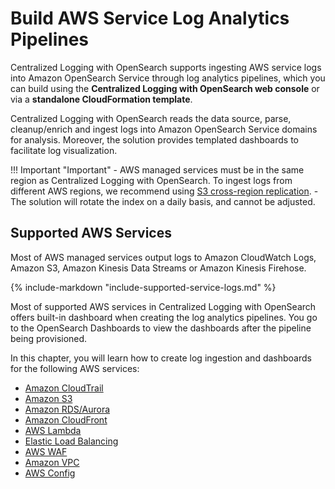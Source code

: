 # Build AWS Service Log Analytics Pipelines

Centralized Logging with OpenSearch supports ingesting AWS service logs into Amazon OpenSearch Service through log analytics pipelines, which you can build using the **Centralized Logging with OpenSearch web console** or via a **standalone CloudFormation template**. 

Centralized Logging with OpenSearch reads the data source, parse, cleanup/enrich and ingest logs into Amazon OpenSearch Service domains for analysis. Moreover, the solution provides templated dashboards to facilitate log visualization.

!!! Important "Important"
    - AWS managed services must be in the same region as Centralized Logging with OpenSearch. To ingest logs from different AWS regions, we recommend using [S3 cross-region replication](https://docs.aws.amazon.com/AmazonS3/latest/userguide/replication.html#crr-scenario).
    - The solution will rotate the index on a daily basis, and cannot be adjusted.
 
## Supported AWS Services

Most of AWS managed services output logs to Amazon CloudWatch Logs, Amazon S3, Amazon Kinesis Data Streams or Amazon Kinesis Firehose. 

{%
include-markdown "include-supported-service-logs.md"
%}

Most of supported AWS services in Centralized Logging with OpenSearch offers built-in dashboard when creating the log analytics pipelines. You go to the OpenSearch Dashboards to view the dashboards after the pipeline being provisioned.

In this chapter, you will learn how to create log ingestion and dashboards for the following AWS services:

- [Amazon CloudTrail](cloudtrail.md)
- [Amazon S3](s3.md)
- [Amazon RDS/Aurora](rds.md)
- [Amazon CloudFront](cloudfront.md)
- [AWS Lambda](lambda.md)
- [Elastic Load Balancing](elb.md)
- [AWS WAF](waf.md)
- [Amazon VPC](vpc.md)
- [AWS Config](config.md)

